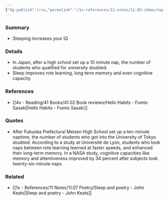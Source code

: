 ```yaml
---
{"dg-publish":true,"permalink":"/1x-references/11-notes/11-03-ideas/naptime-makes-you-smarter/","title":"Naptime makes you smarter","created":"2023-01-20T23:16:46.000+03:00","updated":"2024-02-14T20:18:26.821+03:00"}
---
```



### Summary
- Sleeping increases your IQ

### Details
- In Japan, after a high school set up a 10 minute nap, the number of students who qualified for university doubled. 
- Sleep improves rote learning, long term memory and even cognitive capacity.

### References
- [[4x - Reading/41 Books/41.02 Book reviews/Hello Habits - Fumio Sasaki\|Hello Habits - Fumio Sasaki]]

### Quotes
- After Fukuoka Prefectural Meizen High School set up a ten-minute naptime, the number of students who got into the University of Tokyo doubled. According to a study at Université de Lyon, students who took naps between rote learning learned at faster speeds, and enhanced their long-term memory. In a NASA study, cognitive capacities like memory and attentiveness improved by 34 percent after subjects took twenty-six-minute naps.

### Related
- [[1x - References/11 Notes/11.07 Poetry/Sleep and poetry - John Keats\|Sleep and poetry - John Keats]]
